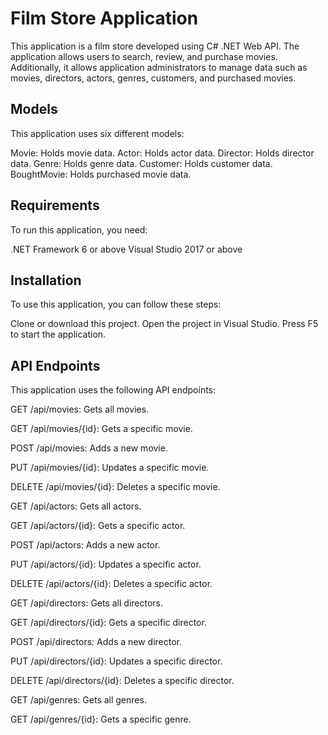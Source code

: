 # Film Store Application
This application is a film store developed using C# .NET Web API. The application allows users to search, review, and purchase movies. Additionally, it allows application administrators to manage data such as movies, directors, actors, genres, customers, and purchased movies.

## Models
This application uses six different models:

Movie: Holds movie data.
Actor: Holds actor data.
Director: Holds director data.
Genre: Holds genre data.
Customer: Holds customer data.
BoughtMovie: Holds purchased movie data.

## Requirements
To run this application, you need:

.NET Framework 6 or above
Visual Studio 2017 or above

## Installation
To use this application, you can follow these steps:

Clone or download this project.
Open the project in Visual Studio.
Press F5 to start the application.

## API Endpoints
This application uses the following API endpoints:

GET /api/movies: Gets all movies.

GET /api/movies/{id}: Gets a specific movie.

POST /api/movies: Adds a new movie.

PUT /api/movies/{id}: Updates a specific movie.

DELETE /api/movies/{id}: Deletes a specific movie.

GET /api/actors: Gets all actors.

GET /api/actors/{id}: Gets a specific actor.

POST /api/actors: Adds a new actor.

PUT /api/actors/{id}: Updates a specific actor.

DELETE /api/actors/{id}: Deletes a specific actor.

GET /api/directors: Gets all directors.

GET /api/directors/{id}: Gets a specific director.

POST /api/directors: Adds a new director.

PUT /api/directors/{id}: Updates a specific director.

DELETE /api/directors/{id}: Deletes a specific director.

GET /api/genres: Gets all genres.

GET /api/genres/{id}: Gets a specific genre.
